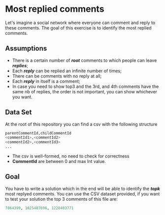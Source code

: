 # Most replied comments

Let's imagine a social network where everyone can comment and reply to these comments. The goal of this exercise is to identify the most replied comments. 


## Assumptions

- There is a certain number of ***root*** comments to which people can leave ***replies***;
- Each ***reply*** can be replied an infinite number of times;
- There can be comments with no reply at all;
- Each ***reply*** in itself is a comment;
- In case you need to show top3 and the 3rd, and 4th comments have the same nb of replies, the order is not important, you can show whichever you want.


## Data Set
At the root of this repository you can find a csv with the following structure

```python
parentCommentId,childCommentId
<commentId1>,<commentId2>
<commentId2>,<commentId3>
...

```
- The csv is well-formed, no need to check for correctness
- **CommentId** are between 0 and max Int value.


## Goal
You have to write a solution which in the end will be able to identify the ***topk*** most replyed comments. You can use the CSV dataset provided, if you want to test your solution the top 3 comments of this file are:

```python
7864399, 1025407696, 1228483771

```
